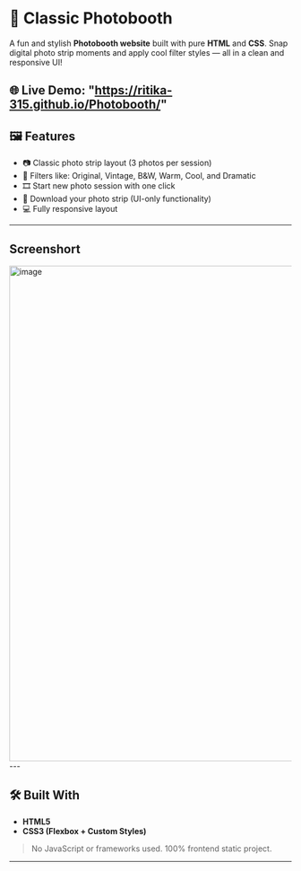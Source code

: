 # 📸 Classic Photobooth

A fun and stylish **Photobooth website** built with pure **HTML** and **CSS**. Snap digital photo strip moments and apply cool filter styles — all in a clean and responsive UI!

🌐 Live Demo: "https://ritika-315.github.io/Photobooth/"
---

## 🖼️ Features

- 📷 Classic photo strip layout (3 photos per session)
- 🎨 Filters like: Original, Vintage, B&W, Warm, Cool, and Dramatic
- 🎞️ Start new photo session with one click
- 💾 Download your photo strip (UI-only functionality)
- 💻 Fully responsive layout

---

## Screenshort
<img width="1883" height="883" alt="image" src="https://github.com/user-attachments/assets/fa851ecb-77f1-4793-87b4-aca9627f5699" />
---

## 🛠️ Built With

- **HTML5**
- **CSS3 (Flexbox + Custom Styles)**

> No JavaScript or frameworks used. 100% frontend static project.

---


